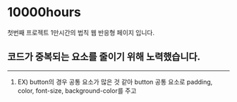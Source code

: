 # 10000hours
첫번째 프로젝트 1만시간의 법칙 웹 반응형 페이지 입니다.

## 코드가 중복되는 요소를 줄이기 위해 노력했습니다.
- - -
1. EX) button의 경우 공통 요소가 많은 것 같아 button 공통 요소로 padding, color, font-size, background-color를 주고 